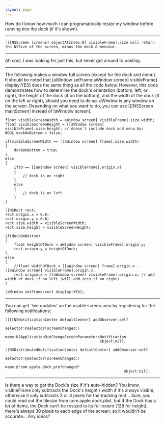 ```yaml
---
layout: page
---
```


How do I know how much I can programatically resize my window before running into the dock (if it's shown).

----

    [[[NSScreen screens] objectAtIndex:0] visibleFrame].size will return the NSSize of the screen, minus the dock & menubar.

----

Ah cool, I was looking for just this, but never got around to posting.

----

The following makes a window full screen (except for the dock and menu). It should be noted that     [aWindow setFrame:aWindow screen] visibleFrame] display:YES] does the same thing as all the code below. However, this code demonstrates how to determine the dock's orientation (bottom, left, or right), the height of the dock (if on the bottom), and the width of the dock (if on the left or right), should you need to do so. aWindow is any window on the screen. Depending on what you want to do, you can use [[[NSScreen mainScreen] instead of [aWindow screen].

    

	float visibleScreenWidth = aWindow screen] visibleFrame].size.width;
	float visibleScreenHeight = [[aWindow screen] visibleFrame].size.height; // doesn't include dock and menu bar
	BOOL dockOnBottom = false;
	
	if(visibleScreenWidth == [[aWindow screen] frame].size.width)
	{
		dockOnBottom = true;
	}
	else
	{
		if(0 == [[aWindow screen] visibleFrame].origin.x)
		{
			// dock is on right
		}
		else
		{
			// dock is on left
		}
	}	
	
	[[NSRect rect;
	rect.origin.x = 0.0;
	rect.origin.y = 0.0;
	rect.size.width = visibleScreenWidth;
	rect.size.height = visibleScreenHeight;
	
	if(dockOnBottom)
	{
		float heightOfDock = aWindow screen] visibleFrame].origin.y; 
		rect.origin.y = heightOfDock;
	}
	else
	{
		//float widthOfDock = [[aWindow screen] frame].origin.x - [[aWindow screen] visibleFrame].origin.x;
		rect.origin.x = [[aWindow screen] visibleFrame].origin.x; // add width of dock if on left (will add zero if on right)
	}	
	
	[aWindow setFrame:rect display:YES];



----

You can get 'live updates' on the usable screen area by registering for the following notifications:

    

    [[[[NSNotificationCenter defaultCenter] addObserver:self 
                                             selector:@selector(screenChanged:) 
                                                 name:NSApplicationDidChangeScreenParametersNotification 
                                               object:nil];
    
    [[NSDistributedNotificationCenter defaultCenter] addObserver:self 
                                                        selector:@selector(screenChanged:) 
                                                            name:@"com.apple.dock.prefchanged" 
                                                          object:nil];



----
Is there a way to get the Dock's size if it's auto-hidden? You know, visibleFrame only subtracts the Dock's height / width if it's always visible, otherwise it only subtracts 3 or 4 pixels for the tracking rect...
Sure, you could read out the tilesize from com.apple.dock.plist, but if the Dock has a lot of items, the Dock can't be resized to its full extent (128 for height), there's always 30 pixels to each edge of the screen; so it wouldn't be accurate... Any ideas?
